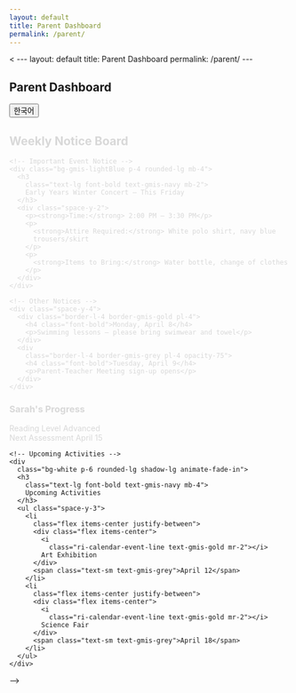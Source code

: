 ```yaml
---
layout: default
title: Parent Dashboard
permalink: /parent/
---
```


<!DOCTYPE html>
<html lang="en">
<head>
    <meta charset="UTF-8">
    <meta name="viewport" content="width=device-width, initial-scale=1.0">
    <title>GMIS Parent Dashboard</title>
    <script src="https://cdn.tailwindcss.com"></script>
    <link href="https://cdn.jsdelivr.net/npm/remixicon@3.5.0/fonts/remixicon.css" rel="stylesheet">
    <script>
        tailwind.config = {
            theme: {
                extend: {
                    colors: {
                        gmis: {
                            lightBlue: '#D4E9F7',
                            gold: '#E1A948',
                            navy: '#0E2A47',
                            grey: '#4A4A4A',
                            mist: '#F7F9FA'
                        }
                    }
                }
            }
        }
    </script>
    <style>
        @keyframes fadeIn {
            from { opacity: 0; }
            to { opacity: 1; }
        }
        .animate-fade-in { animation: fadeIn 0.5s ease-out; }
    </style>
</head>
<body class="bg-gmis-mist font-sans text-gmis-navy">
    < ---
layout: default
title: Parent Dashboard
permalink: /parent/
---

<div class="container mx-auto px-4 py-8 max-w-4xl">
  <!-- Navigation -->
  <nav class="mb-6 flex justify-between items-center">
    <h1 class="text-3xl font-bold text-gmis-navy">Parent Dashboard</h1>
    <div class="flex space-x-2">
      <button
        id="langToggle"
        class="px-3 py-1 bg-gmis-gold text-white rounded hover:bg-opacity-90 transition">
        <i class="ri-translate-2-line mr-1"></i> 한국어
      </button>
    </div>
  </nav>

  <!-- Weekly Notice Board -->
  <div
    class="bg-white p-6 rounded-lg shadow-lg mb-8 animate-fade-in">
    <h2 class="text-2xl font-bold text-gmis-navy mb-4">
      Weekly Notice Board
    </h2>

    <!-- Important Event Notice -->
    <div class="bg-gmis-lightBlue p-4 rounded-lg mb-4">
      <h3
        class="text-lg font-bold text-gmis-navy mb-2">
        Early Years Winter Concert – This Friday
      </h3>
      <div class="space-y-2">
        <p><strong>Time:</strong> 2:00 PM – 3:30 PM</p>
        <p>
          <strong>Attire Required:</strong> White polo shirt, navy blue
          trousers/skirt
        </p>
        <p>
          <strong>Items to Bring:</strong> Water bottle, change of clothes
        </p>
      </div>
    </div>

    <!-- Other Notices -->
    <div class="space-y-4">
      <div class="border-l-4 border-gmis-gold pl-4">
        <h4 class="font-bold">Monday, April 8</h4>
        <p>Swimming lessons – please bring swimwear and towel</p>
      </div>
      <div
        class="border-l-4 border-gmis-grey pl-4 opacity-75">
        <h4 class="font-bold">Tuesday, April 9</h4>
        <p>Parent‑Teacher Meeting sign‑up opens</p>
      </div>
    </div>
  </div>

  <!-- Child‑Specific Information -->
  <div class="grid grid-cols-1 md:grid-cols-2 gap-6">
    <!-- Academic Progress -->
    <div
      class="bg-white p-6 rounded-lg shadow-lg animate-fade-in">
      <h3
        class="text-lg font-bold text-gmis-navy mb-4">
        Sarah&#39;s Progress
      </h3>
      <div class="space-y-4">
        <div
          class="flex justify-between items-center border-b pb-2">
          <span>Reading Level</span>
          <span class="text-gmis-gold font-semibold">Advanced</span>
        </div>
        <div
          class="flex justify-between items-center">
          <span>Next Assessment</span>
          <span class="text-gmis-navy">April 15</span>
        </div>
      </div>
    </div>

    <!-- Upcoming Activities -->
    <div
      class="bg-white p-6 rounded-lg shadow-lg animate-fade-in">
      <h3
        class="text-lg font-bold text-gmis-navy mb-4">
        Upcoming Activities
      </h3>
      <ul class="space-y-3">
        <li
          class="flex items-center justify-between">
          <div class="flex items-center">
            <i
              class="ri-calendar-event-line text-gmis-gold mr-2"></i>
            Art Exhibition
          </div>
          <span class="text-sm text-gmis-grey">April 12</span>
        </li>
        <li
          class="flex items-center justify-between">
          <div class="flex items-center">
            <i
              class="ri-calendar-event-line text-gmis-gold mr-2"></i>
            Science Fair
          </div>
          <span class="text-sm text-gmis-grey">April 18</span>
        </li>
      </ul>
    </div>
  </div>
</div>

<script>
  document
    .getElementById("langToggle")
    .addEventListener("click", () => {
      alert("Korean translation feature coming soon!");
    });

  // Fade‑in delay for each section
  document
    .querySelectorAll(".animate-fade-in")
    .forEach((el, idx) => {
      el.style.animationDelay = `${idx * 0.2}s`;
    });
</script>-->
</body>
</html>

